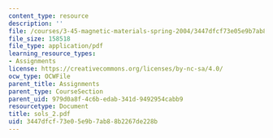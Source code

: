 ```yaml
---
content_type: resource
description: ''
file: /courses/3-45-magnetic-materials-spring-2004/3447dfcf73e05e9b7ab88b2267de228b_sols_2.pdf
file_size: 158518
file_type: application/pdf
learning_resource_types:
- Assignments
license: https://creativecommons.org/licenses/by-nc-sa/4.0/
ocw_type: OCWFile
parent_title: Assignments
parent_type: CourseSection
parent_uid: 979d0a8f-4c6b-edab-341d-9492954cabb9
resourcetype: Document
title: sols_2.pdf
uid: 3447dfcf-73e0-5e9b-7ab8-8b2267de228b
---
```

